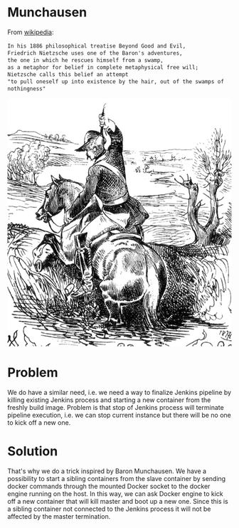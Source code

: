 # Munchausen

From [wikipedia](https://en.wikipedia.org/wiki/Baron_Munchausen):

```
In his 1886 philosophical treatise Beyond Good and Evil,
Friedrich Nietzsche uses one of the Baron's adventures,
the one in which he rescues himself from a swamp,
as a metaphor for belief in complete metaphysical free will;
Nietzsche calls this belief an attempt
"to pull oneself up into existence by the hair, out of the swamps of nothingness"
```

![Munchausen](baron.jpg)

# Problem
We do have a similar need, i.e. we need a way to finalize Jenkins pipeline by killing existing Jenkins process and starting a new container from the freshly build image. Problem is that stop of Jenkins process will terminate pipeline execution, i.e. we can stop current instance but there will be no one to kick off a new one.

# Solution

That's why we do a trick inspired by Baron Munchausen. We have a possibility to start a sibling containers from the slave container by sending	 docker commands   through the mounted Docker socket to the docker engine running on the host. In this way, we can ask Docker engine to kick off a new container that will kill master and boot up a new one. Since this is a sibling container not connected to the Jenkins process it will not be affected by the master termination.
